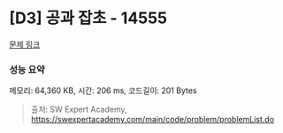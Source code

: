 # [D3] 공과 잡초 - 14555 

[문제 링크](https://swexpertacademy.com/main/code/problem/problemDetail.do?contestProbId=AYGtoa3qARcDFARC) 

### 성능 요약

메모리: 64,360 KB, 시간: 206 ms, 코드길이: 201 Bytes



> 출처: SW Expert Academy, https://swexpertacademy.com/main/code/problem/problemList.do